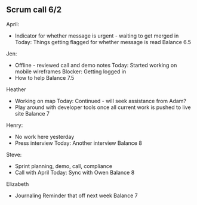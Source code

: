 ## Scrum call 6/2

April: 
- Indicator for whether message is urgent - waiting to get merged in 
Today: Things getting flagged for whether message is read 
Balance 6.5

Jen: 
- Offline - reviewed call and demo notes 
Today: Started working on mobile wireframes 
Blocker: Getting logged in 
- How to help 
Balance 7.5 

Heather
- Working on map 
Today: Continued - will seek assistance from Adam? 
- Play around with developer tools once all current work is pushed to live site 
Balance 7 

Henry: 
- No work here yesterday 
- Press interview 
Today: Another interview 
Balance 8 

Steve: 
- Sprint planning, demo, call, compliance
- Call with April 
Today: Sync with Owen 
Balance 8 

Elizabeth
- Journaling 
Reminder that off next week 
Balance 7 
